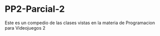 # PP2-Parcial-2
Este es un compedio de las clases vistas en la materia de Programacion para Videojuegos 2
